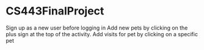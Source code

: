 # CS443FinalProject

Sign up as a new user before logging in
Add new pets by clicking on the plus sign at the top of the activity.
Add visits for pet by clicking on a specific pet
